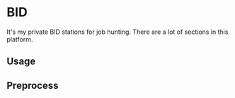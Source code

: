 # BID
It's my private BID stations for job hunting.
There are a lot of sections in this platform.

## Usage



## Preprocess

